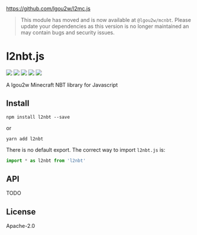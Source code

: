 https://github.com/lgou2w/l2mc.js

> This module has moved and is now available at `@lgou2w/mcnbt`. Please update your dependencies as this version is no longer maintained an may contain bugs and security issues.

# l2nbt.js

<p>
<a href="https://github.com/lgou2w/l2nbt.js/actions"><img src="https://img.shields.io/github/workflow/status/lgou2w/l2nbt.js/Node CI/develop?logo=github&style=flat-square" /></a>
<a href="https://travis-ci.org/lgou2w/l2nbt.js"><img src="https://img.shields.io/travis/lgou2w/l2nbt.js?style=flat-square&logo=travis" /></a>
<a href="https://codecov.io/gh/lgou2w/l2nbt.js/branch/develop"><img src="https://img.shields.io/codecov/c/github/lgou2w/l2nbt.js/develop?label=codecov&logo=codecov&style=flat-square" /></a>
<a href="https://www.npmjs.com/package/l2nbt"><img src="https://img.shields.io/npm/v/l2nbt?logo=npm&style=flat-square" /></a>
<a href="https://github.com/lgou2w/l2nbt.js/blob/master/LICENSE"><img src="https://img.shields.io/npm/l/l2nbt?logo=apache&style=flat-square" /></a>
</p>

A lgou2w Minecraft NBT library for Javascript

## Install

```
npm install l2nbt --save
```

or

```
yarn add l2nbt
```

There is no default export. The correct way to import `l2nbt.js` is:

```javascript
import * as l2nbt from 'l2nbt'
```

## API

TODO

## License

Apache-2.0
